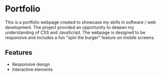 # Portfolio

This is a portfolio webpage created to showcase my skills in software / web development. The project provided an opportunity to deepen my understanding of CSS and JavaScript. The webpage is designed to be responsive and includes a fun "spin the burger" feature on mobile screens.

## Features

- Responsive design
- Interactive elements